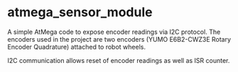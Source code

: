 # atmega_sensor_module

A simple AtMega code to expose encoder readings via I2C protocol. The encoders
used in the project are two encoders (YUMO E6B2-CWZ3E Rotary Encoder Quadrature)
attached to robot wheels.

I2C communication allows reset of encoder readings as well as ISR counter.
